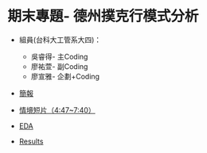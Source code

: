 # 期末專題- 德州撲克行模式分析

- 組員(台科⼤工管系大四)：
  - 吳睿得- 主Coding 
  - 廖祐萱- 副Coding 
  - 廖宣雅- 企劃+Coding 

- [簡報](https://tallya851109.github.io/CSX_RProject/期末報告/德州撲克第二組20190103.pdf)

- [情境短片（4:47~7:40）](https://www.youtube.com/watch?v=WEK20zFtSkY)

- [EDA](https://x666772.github.io/CSX_Lyhs/week_13-17_Final/EDA/poker.html)

- [Results](https://bryan051003.github.io/csx_rproject/final/flop_hs_train.html)

